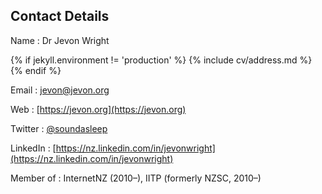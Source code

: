 ## Contact Details

Name
: Dr Jevon Wright

{% if jekyll.environment != 'production' %}
{% include cv/address.md %}
{% endif %}

Email
: [jevon@jevon.org](mailto:jevon@jevon.org)

Web
: [https://jevon.org](https://jevon.org)

Twitter
: [@soundasleep](https://twitter.com/soundasleep)

LinkedIn
: [https://nz.linkedin.com/in/jevonwright](https://nz.linkedin.com/in/jevonwright)

Member of
: InternetNZ (2010&ndash;), IITP (formerly NZSC, 2010&ndash;)
